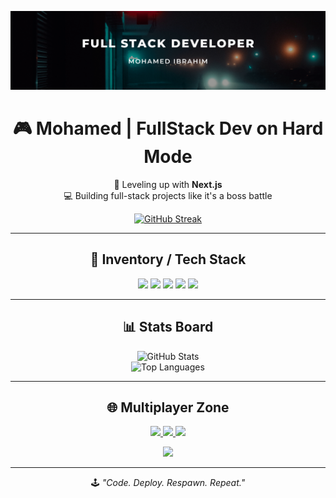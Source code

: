 <p align="center">
  <img src="https://raw.githubusercontent.com/CakeInTech/CakeInTech/main/Full%20stack.png" alt="header" />
</p>

<h1 align="center">🎮 Mohamed | FullStack Dev on Hard Mode</h1>

<p align="center">
  🚀 Leveling up with <b>Next.js</b> <br/>
  💻 Building full-stack projects like it's a boss battle <br/>
</p>

<p align="center">
 <a href="https://git.io/streak-stats"><img src="https://github-readme-streak-stats-eight.vercel.app/?user=CakeInTech&theme=radical" alt="GitHub Streak" /></a>
</p>

---

<h2 align="center">🧰 Inventory / Tech Stack</h2>

<p align="center">
  <img src="https://img.shields.io/badge/Next.js-black?style=for-the-badge&logo=next.js&logoColor=white" />
  <img src="https://img.shields.io/badge/React-blue?style=for-the-badge&logo=react&logoColor=white" />
  <img src="https://img.shields.io/badge/Node.js-green?style=for-the-badge&logo=node.js&logoColor=white" />
  <img src="https://img.shields.io/badge/MongoDB-darkgreen?style=for-the-badge&logo=mongodb&logoColor=white" />
  <img src="https://img.shields.io/badge/Tailwind_CSS-38B2AC?style=for-the-badge&logo=tailwind-css&logoColor=white" />
</p>

---

<h2 align="center">📊 Stats Board</h2>

<p align="center">
  <img src="https://github-readme-stats.vercel.app/api?username=cakeintech&show_icons=true&theme=radical" alt="GitHub Stats" /><br/>
  <img src="https://github-readme-stats.vercel.app/api/top-langs/?username=cakeintech&layout=compact&theme=radical" alt="Top Languages" />
</p>

---

<h2 align="center">🌐 Multiplayer Zone</h2>

<p align="center">
  <a href="https://linkedin.com/in/cakeintech">
    <img src="https://img.shields.io/badge/LinkedIn-blue?style=for-the-badge&logo=linkedin&logoColor=white" />
  </a>
  <a href="https://cakeintech.com">
    <img src="https://img.shields.io/badge/Portfolio-000?style=for-the-badge&logo=firefox&logoColor=white" />
  </a>
  <a href="mailto:abdulhakimm280@gmail.com">
    <img src="https://img.shields.io/badge/Email-red?style=for-the-badge&logo=gmail&logoColor=white" />
  </a>
</p>

<p align="center">
  <img src="https://profile-counter.glitch.me/cakeintech/count.svg" />
</p>

---

<p align="center">
  🕹️ <i>"Code. Deploy. Respawn. Repeat."</i>
</p>
